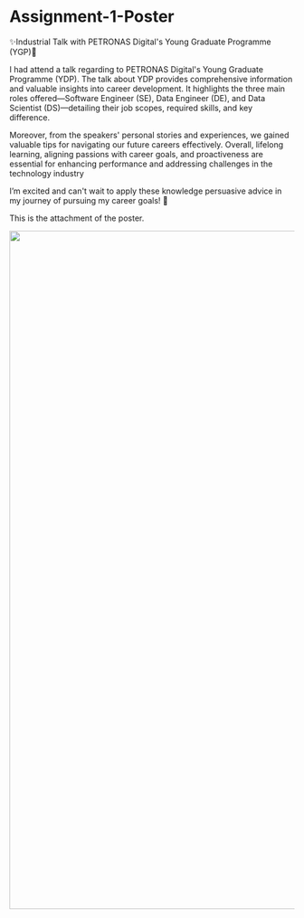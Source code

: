 # Assignment-1-Poster
✨Industrial Talk with PETRONAS Digital's Young Graduate Programme (YGP)🎉

I had attend a talk regarding to PETRONAS Digital's Young Graduate Programme (YDP). The talk about YDP provides comprehensive information and valuable insights into career development. It highlights the three main roles offered—Software Engineer (SE), Data Engineer (DE), and Data Scientist (DS)—detailing their job scopes, required skills, and key difference. 

Moreover, from the speakers' personal stories and experiences, we gained valuable tips for navigating our future careers effectively. Overall, lifelong learning, aligning passions with career goals, and proactiveness are essential for enhancing performance and addressing challenges in the technology industry

 I’m excited and can't wait to apply these knowledge persuasive advice in my journey of pursuing my career goals! 🚀 

This is the attachment of the poster.
<p align="center">
  <img src = "https://github.com/user-attachments/assets/20b1448a-77d4-434b-b436-db5127d82e3f" width="800" height="1200"/>
</p>

